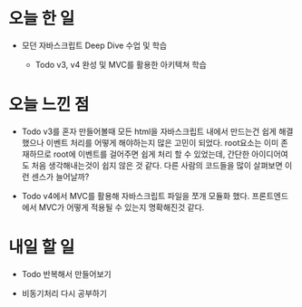 # 오늘 한 일

-   모던 자바스크립트 Deep Dive 수업 및 학습

    -   Todo v3, v4 완성 및 MVC를 활용한 아키텍쳐 학습

# 오늘 느낀 점

-   Todo v3를 혼자 만들어볼때 모든 html을 자바스크립트 내에서 만드는건 쉽게 해결했으나 이벤트 처리를 어떻게 해야하는지 많은 고민이 되었다. root요소는 이미 존재하므로 root에 이벤트를 걸어주면 쉽게 처리 할 수 있었는데, 간단한 아이디어여도 처음 생각해내는것이 쉽지 않은 것 같다. 다른 사람의 코드들을 많이 살펴보면 이런 센스가 늘어날까?

-   Todo v4에서 MVC를 활용해 자바스크립트 파일을 쪼개 모듈화 했다. 프론트엔드에서 MVC가 어떻게 적용될 수 있는지 명확해진것 같다.

# 내일 할 일

-   Todo 반복해서 만들어보기

-   비동기처리 다시 공부하기
